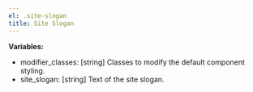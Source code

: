 ```yaml
---
el: .site-slogan
title: Site Slogan
---
```


__Variables:__
* modifier_classes: [string] Classes to modify the default component styling.
* site_slogan: [string] Text of the site slogan.
